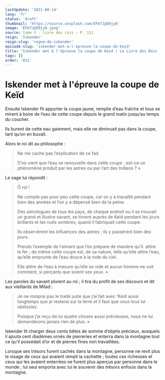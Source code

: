 ```yaml
---
lastUpdate: '2021-08-14'
lang: 'fr'
status: 'draft'
thumbnail: 'https://source.unsplash.com/EFm7JpD9jy8'
image: 'EFm7JpD9jy8.jpeg'
source: tome V - livre des rois - P. 111
reign: 'Iskender'
reign-slug: 'regne-de-iskender'
episode-slug: 'iskender-met-a-l-epreuve-la-coupe-de-keid'
title: "Iskender met à l'épreuve la coupe de Keïd | Le Livre des Rois | Shâhnâmeh"
tags: []
order: '011'
---
```


<!-- LTeX: language=fr -->

# Iskender met à l'épreuve la coupe de Keïd

Ensuite Iskender fit apporter la coupe jaune, remplie d’eau fraîche et tous se mirent à boire de l’eau de cette coupe depuis le grand matin jusqu’au temps du coucher.

Ils burent de cette eau gaiement, mais elle ne diminuait pas dans la coupe, tant qu’on en buvait.

Alors le roi dit au philosophe :

> Ne me cache pas l’explication de ce fait.
>
> D’où vient que l’eau se renouvelle dans cette coupe ; est-ce un phénomène produit par les astres ou par l’art des Indiens ? »

Le sage lui répondit :

> Ô roi !
>
> Ne compte pas pour peu cette coupe, car on y a travaillé pendant bien des années et l’on y a dépensé bien de la peine.
>
> Des astrologues de tous les pays, de chaque endroit ou il se trouvait un grand et illustre savant, se tinrent auprès de Keïd pendant les jours brillants et les nuits sombres, quand il fabriquait cette coupe.
>
> Ils observèrent les influences des astres ; ils y passèrent bien des jours.
>
> Prends l’exemple de l’aimant que l’on prépare de manière qu’il. attire le fer ; de même cette coupe est, de sa nature, telle qu’elle attire l’eau, qu’elle emprunte de l’eau douce à la rode du ciel.
>
> Elle attire de l’eau à mesure qu’elle se vide et aucun homme ne voit comment, si perçants que soient ses yeux. »

Les paroles du savant plurent au roi ; il tira du profit de ses discours et dit aux vieillards de Milad :

> Je ne romprai pas le traité juste que j’ai fait avec ’Keïd aussi longtemps que je resterai sur la terre et il faut que vous tous lui obéissiez.
>
> Puisque j’ai reçu de lui quatre choses aussi précieuses, nous ne lui demanderons jamais rien de plus. »

Iskender lit charger deux cents bêtes de somme d’objets précieux, auxquels il ajouta cent diadèmes ornés de pierreries et enterra dans la montagne tout ce qu’il possédait d’or et de pierres fines non travaillées.

Lorsque ses trésors furent cachés dans la montagne, personne ne revit plus le visage de ceux qui avaient rempli la cachette ; toutes ces richesses et ceux qui les avaient enterrées ne furent plus aperçus par personne dans le monde ; lui seul emporta avec lui le souvenir des trésors enfouis dans la montagne.
